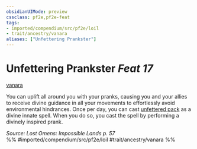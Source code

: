 ```yaml
---
obsidianUIMode: preview
cssclass: pf2e,pf2e-feat
tags:
- imported/compendium/src/pf2e/loil
- trait/ancestry/vanara
aliases: ["Unfettering Prankster"]
---
```

# Unfettering Prankster  *Feat 17*  
[vanara](vanara-loil.md)  


You can uplift all around you with your pranks, causing you and your allies to receive divine guidance in all your movements to effortlessly avoid environmental hindrances. Once per day, you can cast [unfettered pack](../spells/unfettered-pack.md) as a divine innate spell. When you do so, you cast the spell by performing a divinely inspired prank.

*Source: Lost Omens: Impossible Lands p. 57*  
%% #imported/compendium/src/pf2e/loil #trait/ancestry/vanara %%